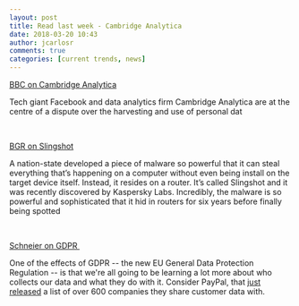 ```yaml
---
layout: post
title: Read last week - Cambridge Analytica
date: 2018-03-20 10:43
author: jcarlosr
comments: true
categories: [current trends, news]
---
```

<a href="http://www.bbc.com/news/technology-43465968">BBC on Cambridge Analytica</a>

Tech giant Facebook and data analytics firm Cambridge Analytica are at the centre of a dispute over the harvesting and use of personal dat

&nbsp;

<a href="http://bgr.com/2018/03/12/slingshot-malware-routers-infected-pcs/">BGR on Slingshot</a>

A nation-state developed a piece of malware so powerful that it can steal everything that’s happening on a computer without even being install on the target device itself. Instead, it resides on a router. It’s called Slingshot and it was recently discovered by Kaspersky Labs. Incredibly, the malware is so powerful and sophisticated that it hid in routers for six years before finally being spotted

&nbsp;

<a href="https://www.schneier.com/blog/archives/2018/03/the_600_compani.html">Schneier on GDPR </a>

One of the effects of GDPR -- the new EU General Data Protection Regulation -- is that we're all going to be learning a lot more about who collects our data and what they do with it. Consider PayPal, that <a href="https://www.paypal.com/ie/webapps/mpp/ua/third-parties-list">just released</a> a list of over 600 companies they share customer data with.
